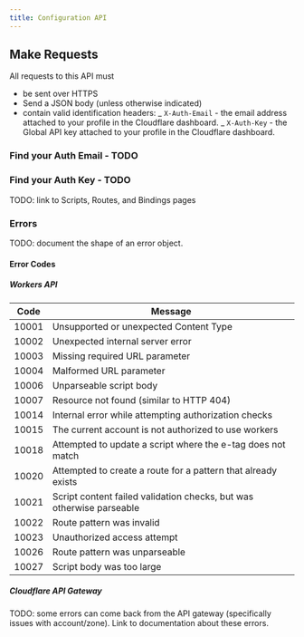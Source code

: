 ```yaml
---
title: Configuration API
---
```


## Make Requests

All requests to this API must

- be sent over HTTPS
- Send a JSON body (unless otherwise indicated)
- contain valid identification headers:
  _ `X-Auth-Email` - the email address attached to your profile in the Cloudflare dashboard.
  _ `X-Auth-Key` - the Global API key attached to your profile in the Cloudflare dashboard.

### Find your Auth Email - TODO

### Find your Auth Key - TODO

TODO: link to Scripts, Routes, and Bindings pages

### Errors

TODO: document the shape of an error object.

#### Error Codes

##### Workers API

| Code  | Message                                                              |
| ----- | -------------------------------------------------------------------- |
| 10001 | Unsupported or unexpected Content Type                               |
| 10002 | Unexpected internal server error                                     |
| 10003 | Missing required URL parameter                                       |
| 10004 | Malformed URL parameter                                              |
| 10006 | Unparseable script body                                              |
| 10007 | Resource not found (similar to HTTP 404)                             |
| 10014 | Internal error while attempting authorization checks                 |
| 10015 | The current account is not authorized to use workers                 |
| 10018 | Attempted to update a script where the e-tag does not match          |
| 10020 | Attempted to create a route for a pattern that already exists        |
| 10021 | Script content failed validation checks, but was otherwise parseable |
| 10022 | Route pattern was invalid                                            |
| 10023 | Unauthorized access attempt                                          |
| 10026 | Route pattern was unparseable                                        |
| 10027 | Script body was too large                                            |

##### Cloudflare API Gateway

TODO: some errors can come back from the API gateway (specifically issues with account/zone). Link to documentation about these errors.


